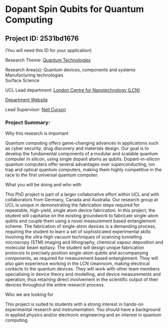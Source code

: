 # Dopant Spin Qubits for Quantum Computing

## Project ID: **2531bd1676**
(You will need this ID for your application)

Research Theme: [Quantum Technologies](../themes/quantum-technologies.md)

Research Area(s):
Quantum devices, components and systems<br />Manufacturing technologies<br />Surface Science

UCL Lead department: [London Centre for Nanotechnology (LCN)](../departments/london-centre-for-nanotechnology.md)

[Department Website](https://www.london-nano.com)

Lead Supervisor: [Neil Curson](https://profiles.ucl.ac.uk/2213)

### Project Summary:

Why this research is important

Quantum computing offers game-changing advances in applications such as cyber security, drug discovery and materials design. Our goal is to develop the fundamental components of a modular and scalable quantum computer in silicon, using single dopant atoms as qubits. Dopant-in-silicon quantum computers offer several advantages over superconducting, ion trap and optical quantum computers, making them highly competitive in the race to the first universal quantum computer.

What you will be doing and who with

This PhD project is part of a larger collaborative effort within UCL and with collaborators from Germany, Canada and Australia. Our research group at UCL is unique in demonstrating the fabrication steps required for repeatable, high-yield, single atom device fabrication. In this project, the student will capitalise on the existing groundwork to fabricate single-atom qubits and couple them using a novel measurement based entanglement scheme. The fabrication of single-atom devices is a demanding process, requiring the student to learn a set of sophisticated experimental skills involving the ultra-high vacuum techniques of scanning tunnelling microscopy (STM) imaging and lithography, chemical vapour deposition and molecular beam epitaxy. The student will design unique fabrication protocols to precisely position single-atom qubits and accompanying components, as required for measurement based entanglement. They will also gain experience working in the LCN cleanroom, making electrical contacts to the quantum devices. They will work with other team members specialising in device theory and modelling, and device measurements and operation, thus retaining direct involvement in the scientific output of their devices throughout the entire research process.

Who we are looking for

This project is suited to students with a strong interest in hands-on experimental research and instrumentation. You should have a background in applied physics and/or electronic engineering and an interest in quantum computing.
